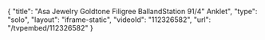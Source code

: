 {
    "title": "Asa Jewelry Goldtone Filigree BallandStation 91\/4\" Anklet",
    "type": "solo",
    "layout": "iframe-static",
    "videoId": "112326582",
    "url": "\/tvpembed\/112326582"
}